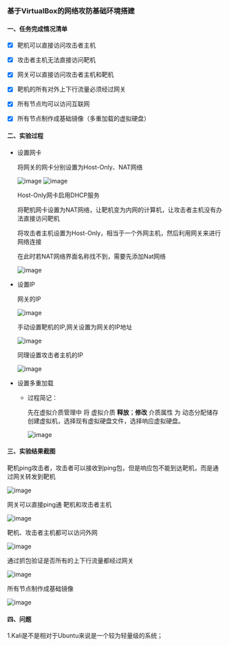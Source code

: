 ### 基于VirtualBox的网络攻防基础环境搭建



#### 一、任务完成情况清单

- [x] 靶机可以直接访问攻击者主机



- [x] 攻击者主机无法直接访问靶机



- [x] 网关可以直接访问攻击者主机和靶机



- [x] 靶机的所有对外上下行流量必须经过网关



- [x] 所有节点均可以访问互联网


- [x] 所有节点制作成基础镜像（多重加载的虚拟硬盘）

#### 二、实验过程

- 设置网卡

  将网关的网卡分别设置为Host-Only、NAT网络
  
  ![image](https://github.com/yangyisama/ns/blob/master/2017-2/yangyisama/hw1/pictures/1.png)
  ![image](http://note.youdao.com/favicon.ico)
  
  Host-Only网卡启用DHCP服务
  
  将靶机网卡设置为NAT网络，让靶机变为内网的计算机，让攻击者主机没有办法直接访问靶机
 
  将攻击者主机设置为Host-Only，相当于一个外网主机，然后利用网关来进行网络连接
  
  在此时若NAT网络界面名称找不到，需要先添加Nat网络
  
  ![image](http://note.youdao.com/favicon.ico)

- 设置IP
 
  网关的IP

  ![image](http://note.youdao.com/favicon.ico)

  手动设置靶机的IP,网关设置为网关的IP地址
  
  ![image](http://note.youdao.com/favicon.ico)
  
  同理设置攻击者主机的IP
  
  ![image](http://note.youdao.com/favicon.ico)

  
- 设置多重加载

  - 过程简记：

    先在虚拟介质管理中 将 虚拟介质  **释放**；**修改** 介质属性 为 动态分配储存
    创建虚拟机，选择现有虚拟硬盘文件，选择响应虚拟硬盘。
    
    ![image](http://note.youdao.com/favicon.ico)

#### 三、实验结果截图
  
靶机ping攻击者，攻击者可以接收到ping包，但是响应包不能到达靶机，而是通过网关转发到靶机

![image](http://note.youdao.com/favicon.ico)

网关可以直接ping通 靶机和攻击者主机

![image](http://note.youdao.com/favicon.ico)

靶机、攻击者主机都可以访问外网

![image](http://note.youdao.com/favicon.ico)

通过抓包验证是否所有的上下行流量都经过网关

![image](http://note.youdao.com/favicon.ico)

所有节点制作成基础镜像

![image](http://note.youdao.com/favicon.ico)

#### 四、问题

1.Kali是不是相对于Ubuntu来说是一个较为轻量级的系统；


